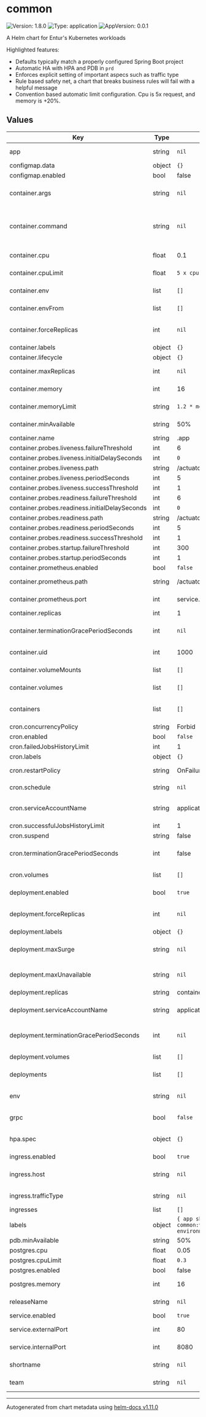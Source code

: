 # common

![Version: 1.8.0](https://img.shields.io/badge/Version-1.8.0-informational?style=flat-square) ![Type: application](https://img.shields.io/badge/Type-application-informational?style=flat-square) ![AppVersion: 0.0.1](https://img.shields.io/badge/AppVersion-0.0.1-informational?style=flat-square)

A Helm chart for Entur's Kubernetes workloads

Highlighted features:

* Defaults typically match a properly configured Spring Boot project
* Automatic HA with HPA and PDB in `prd`
* Enforces explicit setting of important aspecs such as traffic type
* Rule based safety net, a chart that breaks business rules will fail with a helpful message
* Convention based automatic limit configuration. Cpu is 5x request, and memory is +20%.

## Values

| Key | Type | Default | Description |
|-----|------|---------|-------------|
| app | string | `nil` | Application name, typically on the form `the-application` |
| configmap.data | object | `{}` | Set data for configmap |
| configmap.enabled | bool | false | Enable or disable the configmap |
| container.args | string | `nil` | Optionally set the arguments that will be passed to the command, e.g. ["arg1","arg2"]. |
| container.command | string | `nil` | Optionally set the command that will run in the pod. If not set, the entrypoint for the container-image is used (recommended for most Java-apps). |
| container.cpu | float | 0.1 | Set CPU without any unit. 100m is 0.1 |
| container.cpuLimit | float | `5 x cpu` | Set CPU limit without any unit. 100m is 0.1 |
| container.env | list | `[]` | Specify `env` entries for your container |
| container.envFrom | list | `[]` | Attach secrets and configmaps to your `env` |
| container.forceReplicas | int | `nil` | Force replicas disables autoscaling, if set to 1 it will use Recreate strategy |
| container.labels | object | `{}` | Add labels to your pods |
| container.lifecycle | object | `{}` | Set pod lifecycle handlers |
| container.maxReplicas | int | `nil` | Set the maxReplicas for your HPA |
| container.memory | int | 16 | Set memory without any unit, `Mi` is inferred |
| container.memoryLimit | string | `1.2 * memory` | Set memory limit without any unit, `Mi` is inferred |
| container.minAvailable | string | 50% | Set the minimal available replicas, used by PDB |
| container.name | string | .app | Name of container |
| container.probes.liveness.failureThreshold | int | 6 | Set the failure threshold |
| container.probes.liveness.initialDelaySeconds | int | `0` | Set the initial delay for the probe |
| container.probes.liveness.path | string | /actuator/health/liveness | Set the path for liveness probe |
| container.probes.liveness.periodSeconds | int | 5 | Set the period of checking |
| container.probes.liveness.successThreshold | int | 1 | Set the success threshold |
| container.probes.readiness.failureThreshold | int | 6 | Set the failure threshold |
| container.probes.readiness.initialDelaySeconds | int | `0` | Set the initial delay for the probe |
| container.probes.readiness.path | string | /actuator/health/liveness | Set the path for liveness probe |
| container.probes.readiness.periodSeconds | int | 5 | Set the period of checking |
| container.probes.readiness.successThreshold | int | 1 | Set the success threshold |
| container.probes.startup.failureThreshold | int | 300 | Set the failure threshold |
| container.probes.startup.periodSeconds | int | 1 | Set the period of checking |
| container.prometheus.enabled | bool | `false` | Enable or disable Prometheus |
| container.prometheus.path | string | /actuator/prometheus | Set the path for scraping metrics |
| container.prometheus.port | int | service.internalPort | Set the port for prometheus scraping |
| container.replicas | int | 1 | Set the target replica count |
| container.terminationGracePeriodSeconds | int | `nil` | Override pod terminationGracePeriodSeconds (default 30s). |
| container.uid | int | 1000 | Set the uid that your user runs with |
| container.volumeMounts | list | `[]` | Configure volume mounts, accepts kubernetes syntax |
| container.volumes | list | `[]` | Configure volume, accepts kubernetes syntax |
| containers | list | `[]` | Takes a list of `container` entries, you must add a `name` field for each entry |
| cron.concurrencyPolicy | string | Forbid | Concurrency policy |
| cron.enabled | bool | `false` | Enable or disable the cron job |
| cron.failedJobsHistoryLimit | int | 1 | Failed jobs history limit |
| cron.labels | object | `{}` | Add labels to your pods |
| cron.restartPolicy | string | OnFailure | Override pod restartPolicy (default OnFailure). |
| cron.schedule | string | `nil` | Required crontab schedule `* * * * * *` |
| cron.serviceAccountName | string | application | Override pod serviceAccountName (default application). |
| cron.successfulJobsHistoryLimit | int | 1 | Successful jobs history limit |
| cron.suspend | string | false | Suspend flag |
| cron.terminationGracePeriodSeconds | int | false | Override pod terminationGracePeriodSeconds (default 30s). |
| cron.volumes | list | `[]` | Configure volume, accepts kubernetes syntax |
| deployment.enabled | bool | `true` | Enable or disable the deployment |
| deployment.forceReplicas | int | `nil` | Force replicas disables autoscaling, if set to 1 it will use Recreate strategy |
| deployment.labels | object | `{}` | Add labels to your pods |
| deployment.maxSurge | string | `nil` | Limit max surge for rolling updates (default 25%). Not in use when using forceReplicas. |
| deployment.maxUnavailable | string | `nil` | Limit max unavailable for rolling updates (default 25%). Not in use when using forceReplicas. |
| deployment.replicas | string | container.replicas | Set the target replica count |
| deployment.serviceAccountName | string | application | Override pod serviceAccountName (default application). |
| deployment.terminationGracePeriodSeconds | int | `nil` | Override pod terminationGracePeriodSeconds (default 30s). |
| deployment.volumes | list | `[]` | Configure volume, accepts kubernetes syntax |
| deployments | list | `[]` | Specify a list of `deployment` specs |
| env | string | `nil` | The current env, override in your `values-kub-ent-$env.yaml` files to `dev`, `tst` or `prd` |
| grpc | bool | `false` | Enable gRPC which will add an annotation and use grpc probes |
| hpa.spec | object | `{}` | Custom spec for HPA, inherits `scaleTargetRef` and min/max replicas. |
| ingress.enabled | bool | `true` | Enable or disable the ingress |
| ingress.host | string | `nil` | Set the host name, do this in your `values-kub-ent-$env.yaml` files |
| ingress.trafficType | string | `nil` | Set the traffic type, typically `api` or `public` |
| ingresses | list | `[]` | Specify a list of `ingress` specs |
| labels | object | `{ app shortname team common:version environment }` | Specify additional labels for every resource |
| pdb.minAvailable | string | 50% | Set minimum available % |
| postgres.cpu | float | 0.05 | Configure cpu request for proxy |
| postgres.cpuLimit | float | `0.3` | Configure cpu limit for proxy |
| postgres.enabled | bool | false | Enable or disable the proxy |
| postgres.memory | int | 16 | Configure memory request for proxy without units, `Mi` inferred |
| releaseName | string | `nil` | Override release name, useful for multiple deployments |
| service.enabled | bool | `true` | Enable or disable the service |
| service.externalPort | int | 80 | Set the external port for your service |
| service.internalPort | int | 8080 | Set the internal port for your service |
| shortname | string | `nil` | `id` for GCP 2.0, typically on the form `theapp`. Max 10 characters |
| team | string | `nil` | Your team name, without a `team-` prefix |

----------------------------------------------
Autogenerated from chart metadata using [helm-docs v1.11.0](https://github.com/norwoodj/helm-docs/releases/v1.11.0)
